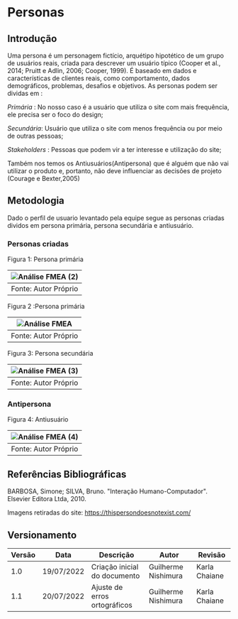 # Personas

## Introdução

Uma persona é um personagem fictício, arquétipo hipotético de um grupo de usuários reais,
criada para descrever um usuário típico (Cooper et al., 2014; Pruitt e Adlin, 2006; Cooper, 1999).
É baseado em dados e características de clientes reais, como comportamento, dados demográficos, problemas, desafios e objetivos.
As personas podem ser dividas em :

*Primária* : No nosso caso é a usuário que utiliza o site com mais frequência, ele precisa ser o foco do design;

*Secundária*: Usuário que utiliza o site com menos frequência ou por meio de outras pessoas;

*Stakeholders* : Pessoas que podem vir a ter interesse e utilização do site;

Também nos temos os Antiusuários(Antipersona) que é alguém que não vai utilizar o produto e, portanto, não deve
influenciar as decisões de projeto (Courage e Bexter,2005)


## Metodologia
Dado o perfil de usuario levantado pela equipe segue as personas criadas dividos em persona primária, persona secundária e antiusuário.

### Personas criadas

Figura 1: Persona primária

|![Análise FMEA (2)](https://user-images.githubusercontent.com/78215376/179859000-d80847d1-6932-4da9-8155-886995e30788.png)|
|:--:| 
| Fonte: Autor Próprio |



Figura 2 :Persona primária

|![Análise FMEA](https://user-images.githubusercontent.com/78215376/179861138-eb7996b2-6972-479c-b797-6142ae6613f7.png)|
|:--:| 
| Fonte: Autor Próprio |

Figura 3: Persona secundária

|![Análise FMEA (3)](https://user-images.githubusercontent.com/78215376/179860498-22f308d5-e8ea-460c-a231-4532614493fd.png)|
|:--:| 
| Fonte: Autor Próprio |


### Antipersona

Figura 4: Antiusuário

|![Análise FMEA (4)](https://user-images.githubusercontent.com/78215376/179861218-028c6f19-8423-4c4c-988b-9d85d4fc615a.png)|
|:--:| 
| Fonte: Autor Próprio |


 

## Referências Bibliográficas
BARBOSA, Simone; SILVA, Bruno. "Interação Humano-Computador". Elsevier Editora Ltda, 2010.

Imagens retiradas do site: https://thispersondoesnotexist.com/

## Versionamento
| Versão | Data | Descrição | Autor | Revisão
|--- |--- |--- |--- |--- |
| 1.0 | 19/07/2022 | Criação inicial do documento | Guilherme Nishimura | Karla Chaiane
| 1.1 | 20/07/2022 | Ajuste de erros ortográficos  | Guilherme Nishimura | Karla Chaiane

